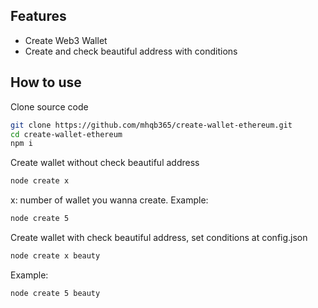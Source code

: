 ## Features

- Create Web3 Wallet
- Create and check beautiful address with conditions

## How to use

Clone source code
```sh
git clone https://github.com/mhqb365/create-wallet-ethereum.git
cd create-wallet-ethereum
npm i
```
Create wallet without check beautiful address
```sh
node create x
```
x: number of wallet you wanna create. Example:
```sh
node create 5
```

Create wallet with check beautiful address, set conditions at config.json
```sh
node create x beauty
```

Example:
```sh
node create 5 beauty
```